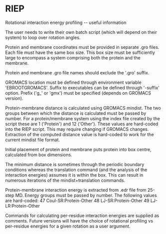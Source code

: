 # RIEP
Rotational interaction energy profiling -- useful information

The user needs to write their own batch script (which will depend on their
system) to loop over rotation angles.

Protein and membrane coordinates must be provided in separate .gro files.  Each
file must have the same box size. This box size must be sufficiently large to
encompass a system comprising both the protein and the membrane.

Protein and membrane .gro file names should exclude the '.gro' suffix.

GROMACS location must be defined through environment variable 'EBROOTGROMACS'.
Suffix to executables can be defined through '-suffix' option.
Prefix ('g_' or 'gmx') must be specified (depends on GROMACS version).

Protein-membrane distance is calculated using GROMACS mindist.  The two groups
between which the distance is calculated must be passed by number.  For a
protein/membrane system using the index file created by the script these are 1
('Protein') and 12 ('Other').  These values are hard-coded into the RIEP script.
This may require changing if GROMACS changes.  Extraction of the computed
distance value is  hard-coded to work for the current mindist file format.

Initial placement of protein and membrane puts protein into box centre,
calculated from box dimensions.

The minimum distance is sometimes through the periodic boundary conditions
whereas the translation command (and the analysis of the interaction energies)
assumes it is within the box.  This can result in numerous iterations of the
mindist+translation commands.

Protein-membrane interaction energy is extracted from .edr file from 25-step MD.
Energy groups must be passed by number.  The following values are hard-coded: 47
Coul-SR:Protein-Other 48  LJ-SR:Protein-Other 49  LJ-LR:Protein-Other

Commands for calculating per-residue interaction energies are supplied as
comments.  Future versions will have the choice of rotational profiling vs
per-residue energies for a given rotation as a user argument.
